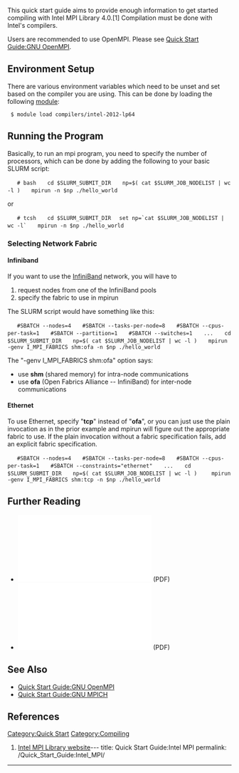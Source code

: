 This quick start guide aims to provide enough information to get started
compiling with Intel MPI Library 4.0.\[1\] Compilation must be done with
Intel's compilers.

Users are recommended to use OpenMPI. Please see [Quick Start Guide:GNU
OpenMPI](Quick_Start_Guide:GNU_OpenMPI "wikilink").

## Environment Setup

There are various environment variables which need to be unset and set
based on the compiler you are using. This can be done by loading the
following [module](Quick_Start_Guide:Environment_Modules "wikilink"):

` $ module load compilers/intel-2012-lp64`

## Running the Program

Basically, to run an mpi program, you need to specify the number of
processors, which can be done by adding the following to your basic
SLURM script:

`   # bash`
`   cd $SLURM_SUBMIT_DIR`
`   np=$( cat $SLURM_JOB_NODELIST | wc -l )`
`   mpirun -n $np ./hello_world`

or

`   # tcsh`
`   cd $SLURM_SUBMIT_DIR`
``   set np=`cat $SLURM_JOB_NODELIST | wc -l` ``
`   mpirun -n $np ./hello_world`

### Selecting Network Fabric

#### Infiniband

If you want to use the [InfiniBand](InfiniBand "wikilink") network, you
will have to

1.  request nodes from one of the InfiniBand pools
2.  specify the fabric to use in mpirun

The SLURM script would have something like this:

`   #SBATCH --nodes=4`
`   #SBATCH --tasks-per-node=8`
`   #SBATCH --cpus-per-task=1`
`   #SBATCH --partition=1`
`   #SBATCH --switches=1`
`   ...`
`   cd $SLURM_SUBMIT_DIR`
`   np=$( cat $SLURM_JOB_NODELIST | wc -l )`
`   mpirun -genv I_MPI_FABRICS shm:ofa -n $np ./hello_world`

The "-genv I_MPI_FABRICS shm:ofa" option says:

  - use **shm** (shared memory) for intra-node communications
  - use **ofa** (Open Fabrics Alliance -- InfiniBand) for inter-node
    communications

#### Ethernet

To use Ethernet, specify "**tcp**" instead of "**ofa**", or you can just
use the plain invocation as in the prior example and mpirun will figure
out the appropriate fabric to use. If the plain invocation without a
fabric specification fails, add an explicit fabric specification.

`   #SBATCH --nodes=4`
`   #SBATCH --tasks-per-node=8`
`   #SBATCH --cpus-per-task=1`
`   #SBATCH --constraints="ethernet"`
`   ...`
`   cd $SLURM_SUBMIT_DIR`
`   np=$( cat $SLURM_JOB_NODELIST | wc -l )`
`    mpirun -genv I_MPI_FABRICS shm:tcp -n $np ./hello_world`

## Further Reading

  - ![Intel MPI for Linux Getting Started
    Guide](Intel_MPI_for_Linux_Getting_Started.pdf
    "Intel MPI for Linux Getting Started Guide") (PDF)
  - ![Intel MPI for Linux Reference
    Manual](Intel_MPI_Reference_Manual.pdf
    "Intel MPI for Linux Reference Manual") (PDF)

## See Also

  - [Quick Start Guide:GNU
    OpenMPI](Quick_Start_Guide:GNU_OpenMPI "wikilink")
  - [Quick Start Guide:GNU
    MPICH](Quick_Start_Guide:GNU_MPICH "wikilink")

## References

<references/>

[Category:Quick Start](Category:Quick_Start "wikilink")
[Category:Compiling](Category:Compiling "wikilink")

1.  [Intel MPI Library
    website](http://software.intel.com/en-us/articles/intel-mpi-library/)---
title: Quick Start Guide:Intel MPI
permalink: /Quick_Start_Guide:Intel_MPI/
---

